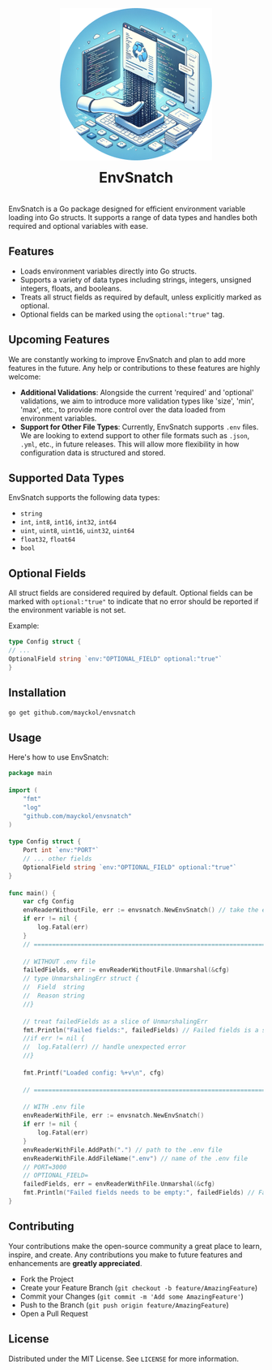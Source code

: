 <p align="center">
  <img src="envsnatch.png" alt="EnvSnatch" />
</p>
<h1 align="center" style="padding-top: 36px; margin-top: -36px; margin-bottom: 36px">
 EnvSnatch
</h1>  

EnvSnatch is a Go package designed for efficient environment variable loading into Go structs. It supports a range of data types and handles both required and optional variables with ease.

## Features

- Loads environment variables directly into Go structs.
- Supports a variety of data types including strings, integers, unsigned integers, floats, and booleans.
- Treats all struct fields as required by default, unless explicitly marked as optional.
- Optional fields can be marked using the `optional:"true"` tag.

## Upcoming Features

We are constantly working to improve EnvSnatch and plan to add more features in the future. Any help or contributions to these features are highly welcome:

- **Additional Validations**: Alongside the current 'required' and 'optional' validations, we aim to introduce more validation types like 'size', 'min', 'max', etc., to provide more control over the data loaded from environment variables.
- **Support for Other File Types**: Currently, EnvSnatch supports `.env` files. We are looking to extend support to other file formats such as `.json`, `.yml`, etc., in future releases. This will allow more flexibility in how configuration data is structured and stored.

## Supported Data Types

EnvSnatch supports the following data types:

- `string`
- `int`, `int8`, `int16`, `int32`, `int64`
- `uint`, `uint8`, `uint16`, `uint32`, `uint64`
- `float32`, `float64`
- `bool`

## Optional Fields

All struct fields are considered required by default. Optional fields can be marked with `optional:"true"` to indicate that no error should be reported if the environment variable is not set.

Example:

```go
type Config struct {
// ...
OptionalField string `env:"OPTIONAL_FIELD" optional:"true"`
}
```

## Installation

```bash
go get github.com/mayckol/envsnatch
```

## Usage

Here's how to use EnvSnatch:

```go
package main

import (
	"fmt"
	"log"
	"github.com/mayckol/envsnatch"
)

type Config struct {
	Port int `env:"PORT"`
	// ... other fields
	OptionalField string `env:"OPTIONAL_FIELD" optional:"true"`
}

func main() {
	var cfg Config
	envReaderWithoutFile, err := envsnatch.NewEnvSnatch() // take the environment variables from the system
	if err != nil {
		log.Fatal(err)
	}
	// =================================================================================================================
	
	// WITHOUT .env file
	failedFields, err := envReaderWithoutFile.Unmarshal(&cfg)
	// type UnmarshalingErr struct {
	//	Field  string
	//	Reason string
	//}

	// treat failedFields as a slice of UnmarshalingErr
	fmt.Println("Failed fields:", failedFields) // Failed fields is a slice of UnmarshalingErr
	//if err != nil {
	//	log.Fatal(err) // handle unexpected error
	//}

	fmt.Printf("Loaded config: %+v\n", cfg)

	// =================================================================================================================
	
	// WITH .env file
	envReaderWithFile, err := envsnatch.NewEnvSnatch()
	if err != nil {
		log.Fatal(err)
	}
	envReaderWithFile.AddPath(".") // path to the .env file
	envReaderWithFile.AddFileName(".env") // name of the .env file
	// PORT=3000
	// OPTIONAL_FIELD=
	failedFields, err = envReaderWithFile.Unmarshal(&cfg)
	fmt.Println("Failed fields needs to be empty:", failedFields) // Failed fields needs to be empty
}

```

## Contributing

Your contributions make the open-source community a great place to learn, inspire, and create. Any contributions you make to future features and enhancements are **greatly appreciated**.

- Fork the Project
- Create your Feature Branch (`git checkout -b feature/AmazingFeature`)
- Commit your Changes (`git commit -m 'Add some AmazingFeature'`)
- Push to the Branch (`git push origin feature/AmazingFeature`)
- Open a Pull Request

## License

Distributed under the MIT License. See `LICENSE` for more information.
